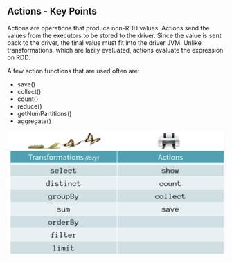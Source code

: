 ## Actions - Key Points
Actions are operations that produce non-RDD values. Actions send the values from the executors to be stored to the driver. Since the value is sent back to the driver, the final value must fit into the driver JVM. Unlike transformations, which are lazily evaluated, actions evaluate the expression on RDD.

A few action functions that are used often are:
- save()
- collect()
- count()
- reduce()
- getNumPartitions()
- aggregate()

![img](./images/common.png)